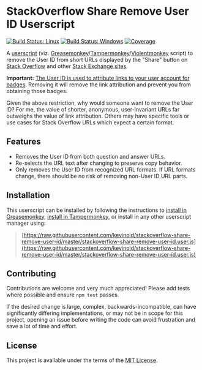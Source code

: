 StackOverflow Share Remove User ID Userscript
=============================================

[![Build Status: Linux](https://img.shields.io/travis/kevinoid/stackoverflow-share-remove-user-id/master.svg?style=flat&label=build+on+linux)](https://travis-ci.org/kevinoid/stackoverflow-share-remove-user-id)
[![Build Status: Windows](https://img.shields.io/appveyor/ci/kevinoid/stackoverflow-share-remove-user-id/master.svg?style=flat&label=build+on+windows)](https://ci.appveyor.com/project/kevinoid/stackoverflow-share-remove-user-id)
[![Coverage](https://img.shields.io/codecov/c/github/kevinoid/stackoverflow-share-remove-user-id.svg?style=flat)](https://codecov.io/github/kevinoid/stackoverflow-share-remove-user-id?branch=master)

A [userscript](https://en.wikipedia.org/wiki/Userscript) (viz.
[Greasemonkey](https://www.greasespot.net/)/[Tampermonkey](https://tampermonkey.net/)/[Violentmonkey](https://violentmonkey.github.io/)
script) to remove the User ID from short URLs displayed by the "Share" button
on [Stack Overflow](https://stackoverflow.com) and other [Stack Exchange
sites](https://stackexchange.com/sites?view=list).

**Important:** [The User ID is used to attribute links to your user account for
badges](https://meta.stackoverflow.com/q/277769).  Removing it will remove the
link attribution and prevent you from obtaining those badges.

Given the above restriction, why would someone want to remove the User ID?
For me, the value of shorter, anonymous, user-invariant URLs far outweighs the
value of link attribution.  Others may have specific tools or use cases for
Stack Overflow URLs which expect a certain format.


## Features

- Removes the User ID from both question and answer URLs.
- Re-selects the URL text after changing to preserve copy behavior.
- Only removes the User ID from recognized URL formats.  If URL formats
  change, there should be no risk of removing non-User ID URL parts.


## Installation

This userscript can be installed by following the instructions to [install in
Greasemonkey](https://wiki.greasespot.net/Greasemonkey_Manual:Installing_Scripts),
[install in Tampermonkey](https://tampermonkey.net/faq.php#Q102), or install
in any other userscript manager using:

> [https://raw.githubusercontent.com/kevinoid/stackoverflow-share-remove-user-id/master/stackoverflow-share-remove-user-id.user.js](https://raw.githubusercontent.com/kevinoid/stackoverflow-share-remove-user-id/master/stackoverflow-share-remove-user-id.user.js)


## Contributing

Contributions are welcome and very much appreciated!  Please add tests where
possible and ensure `npm test` passes.

If the desired change is large, complex, backwards-incompatible, can have
significantly differing implementations, or may not be in scope for this
project, opening an issue before writing the code can avoid frustration and
save a lot of time and effort.


## License

This project is available under the terms of the
[MIT License](https://opensource.org/licenses/MIT).
